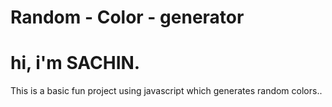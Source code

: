 # Random - Color - generator
# hi, i'm SACHIN.

This is a basic fun project using javascript which generates random colors..
